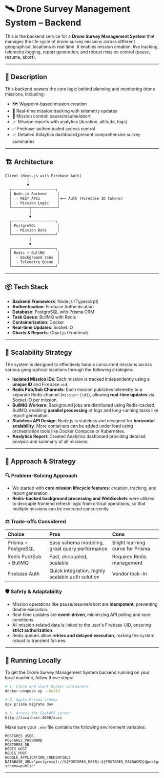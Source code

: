 # 🛰️ Drone Survey Management System – Backend

This is the backend service for a **Drone Survey Management System** that manages the life cycle of drone survey missions across different geographical locations in real time. It enables mission creation, live tracking, telemetry logging, report generation, and robust mission control (pause, resume, abort).

---

## 🧠 Description

This backend powers the core logic behind planning and monitoring drone missions, including:

* 🗺️ Waypoint-based mission creation
* 📡 Real-time mission tracking with telemetry updates
* 🔁 Mission control: pause/resume/abort
* 📈 Mission reports with analytics (duration, altitude, logs)
* ✅ Firebase-authenticated access control
* 📈 Detailed Anlaytics dashboard,present comprehensive survey summaries


---

## 🏗️ Architecture

```txt
Client (Next.js with Firebase Auth)
          │
          ▼
  ┌────────────────────┐
  │ Node.js Backend     │
  │  - REST APIs        │◄── Auth (Firebase ID tokens)
  │  - Mission Logic    │
  └────────┬────────────┘
           │
           ▼
  ┌────────────────────┐
  │ PostgreSQL          │
  │  - Mission Data     │
  └────────────────────┘
           │
           ▼
  ┌────────────────────┐
  │ Redis + BullMQ      │
  │  - Background Jobs  │
  │  - Telemetry Queue  │
  └────────────────────┘
```

-----

## 📦 Tech Stack

  * **Backend Framework**: Node.js (Typescirpt)
  * **Authentication**: Firebase Authentication
  * **Database**: PostgreSQL with Prisma ORM
  * **Task Queue**: BullMQ with Redis
  * **Containerization**: Docker
  * **Real-time Updates**: Socket.IO
  * **Charts & Reports**: Chart.js (Frontend)

-----


## 🚀 Scalability Strategy

The system is designed to effectively handle concurrent missions across various geographical locations through the following strategies:

  * **Isolated Mission IDs**: Each mission is tracked independently using a **unique ID** and Firebase `uid`.
  * **Redis Pub/Sub Channels**: Each mission publishes telemetry to a separate Redis channel (`mission:{id}`), allowing **real-time updates** via Socket.IO per mission.
  * **BullMQ Workers**: Background jobs are distributed using Redis-backed BullMQ, enabling **parallel processing** of logs and long-running tasks like report generation.
  * **Stateless API Design**: Node.js is stateless and designed for **horizontal scalability**. More containers can be added under load using orchestration tools like Docker Compose or Kubernetes.
  * **Analytics Report**: Created Analytics dashboard providing detailed analysis and summary of all missions.


-----

## 🧠 Approach & Strategy

### 🔍 Problem-Solving Approach

  * We started with **core mission lifecycle features**: creation, tracking, and report generation.
  * **Redis-backed background processing and WebSockets** were utilized to decouple frontend refresh logic from critical operations, so that multiple missions can be executed concurrently.

### ⚖️ Trade-offs Considered

| Choice                  | Pros                                                | Cons                                           |
| :---------------------- | :-------------------------------------------------- | :--------------------------------------------- |
| Prisma + PostgreSQL     | Easy schema modeling, great query performance       | Slight learning curve for Prisma               |
| Redis Pub/Sub + BullMQ  | Fast, decoupled, scalable                           | Requires Redis management                      |
| Firebase Auth           | Quick integration, highly scalable auth solution    | Vendor lock-in                                 |

### 🛡️ Safety & Adaptability

  * Mission operations like pause/resume/abort are **idempotent**, preventing double execution.
  * Real-time updates are **event-driven**, minimizing API polling and race conditions.
  * All mission-related data is linked to the user's Firebase UID, ensuring **strict authorization**.
  * Redis queues allow **retries and delayed execution**, making the system robust to transient failures.

-----

## 🧪 Running Locally

To get the Drone Survey Management System backend running on your local machine, follow these steps:

```bash
# 1. Clone and start Docker containers
docker-compose up --build

# 2. Apply Prisma schema
npx prisma migrate dev

# 3. Access the FastAPI server
http://localhost:4000/docs
```

Make sure your `.env` file contains the following environment variables:

```env
POSTGRES_USER
POSTGRES_PASSWORD
POSTGRES_DB
REDIS_HOST
REDIS_PORT
GOOGLE_APPLICATION_CREDENTIALS
DATABASE_URL="postgresql://${POSTGRES_USER}:${POSTGRES_PASSWORD}@postgres:5432/${POSTGRES_DB}?schema=public"
```

-----
